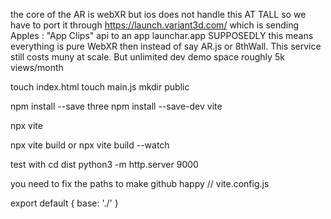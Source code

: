 

the core of the AR is webXR but ios does not handle this AT TALL
so we have to port it through https://launch.variant3d.com/
which is sending Apples : "App Clips" api to an app launchar.app
SUPPOSEDLY this means everything is pure WebXR then instead of say AR.js
or 8thWall. This service still costs muny at scale. But unlimited dev demo space roughly
5k views/month



touch index.html
touch main.js
mkdir public

npm install --save three
npm install --save-dev vite

npx vite

npx vite build
or
npx vite build --watch

test with
cd dist
python3 -m http.server 9000


you need to fix the paths to make github happy
// vite.config.js

export default {
  base: './'
}
